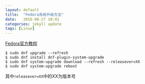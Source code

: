 ```yaml
---
layout: default
title:  "Fedora系统升级方法"
date:   2016-08-27 10:41
categories: jekyll update
tags: [Linux]
---
```

[Fedora官方教程](http://fedoraproject.org/wiki/DNF_system_upgrade)  
```
$ sudo dnf upgrade --refresh
$ sudo dnf install dnf-plugin-system-upgrade
$ sudo dnf system-upgrade download --refresh --releasever=XX
$ sudo dnf system-upgrade reboot
```

其中```releasever=XX```中的XX为版本号
